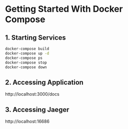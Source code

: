 # Getting Started With Docker Compose

## 1. Starting Services

```sh
docker-compose build
docker-compose up -d
docker-compose ps
docker-compose stop
docker-compose down
```

## 2. Accessing Application

http://localhost:3000/docs

## 3. Accessing Jaeger

http://localhost:16686

